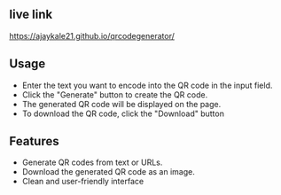 ## live link

https://ajaykale21.github.io/qrcodegenerator/


## Usage
- Enter the text you want to encode into the QR code in the input field.
- Click the "Generate" button to create the QR code.
- The generated QR code will be displayed on the page.
- To download the QR code, click the "Download" button


## Features

- Generate QR codes from text or URLs.
- Download the generated QR code as an image.
- Clean and user-friendly interface

